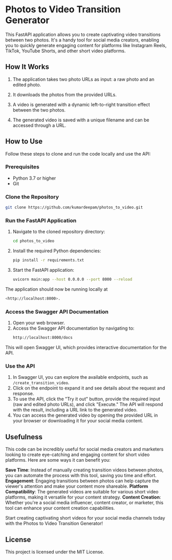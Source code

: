 # Photos to Video Transition Generator

This FastAPI application allows you to create captivating video transitions between two photos. It's a handy tool for social media creators, enabling you to quickly generate engaging content for platforms like Instagram Reels, TikTok, YouTube Shorts, and other short video platforms.

## How It Works

1. The application takes two photo URLs as input: a raw photo and an edited photo.

2. It downloads the photos from the provided URLs.

3. A video is generated with a dynamic left-to-right transition effect between the two photos.

4. The generated video is saved with a unique filename and can be accessed through a URL.

## How to Use

Follow these steps to clone and run the code locally and use the API:

### Prerequisites

- Python 3.7 or higher
- Git

### Clone the Repository

```bash
git clone https://github.com/kumardeepam/photos_to_video.git

```

### Run the FastAPI Application

1.  Navigate to the cloned repository directory:

    ```bash
    cd photos_to_video
    ```

2.  Install the required Python dependencies:

    ```bash
    pip install -r requirements.txt
    ```

3.  Start the FastAPI application:
    ```bash
    uvicorn main:app --host 0.0.0.0 --port 8000 --reload
    ```

The application should now be running locally at

```bash
<http://localhost:8000>.
```

### Access the Swagger API Documentation

1.  Open your web browser.
2.  Access the Swagger API documentation by navigating to:
    ```bash
    http://localhost:8000/docs
    ```

This will open Swagger UI, which provides interactive documentation for
the API.

### Use the API

1.  In Swagger UI, you can explore the available endpoints, such as
    `/create_transition_video`.
2.  Click on the endpoint to expand it and see details about the request
    and response.
3.  To use the API, click the \"Try it out\" button, provide the
    required input (raw and edited photo URLs), and click \"Execute.\"
    The API will respond with the result, including a URL link to the
    generated video.
4.  You can access the generated video by opening the provided URL in
    your browser or downloading it for your social media content.

## Usefulness

This code can be incredibly useful for social media creators and
marketers looking to create eye-catching and engaging content for short
video platforms. Here are some ways it can benefit you:

**Save Time**: Instead of manually creating transition videos
between photos, you can automate the process with this tool, saving
you time and effort.
**Engagement**: Engaging transitions between photos can help capture
the viewer\'s attention and make your content more shareable.
**Platform Compatibility**: The generated videos are suitable for
various short video platforms, making it versatile for your content
strategy.
**Content Creation**: Whether you\'re a social media influencer,
content creator, or marketer, this tool can enhance your content
creation capabilities.

Start creating captivating short videos for your social media channels
today with the Photos to Video Transition Generator!

## License

This project is licensed under the MIT License.

```

```
